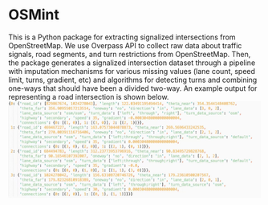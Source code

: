 # OSMint

This is a Python package for extracting signalized intersections from OpenStreetMap. We use Overpass API to collect raw data about traffic signals, road segments, and turn restrictions from OpenStreetMap. Then, the package generates a signalized intersection dataset through a pipeline with imputation mechanisms for various missing values (lane count, speed limit, turns, gradient, etc) and algorithms for detecting turns and combining one-ways that should have been a divided two-way. An example output for representing a road intersection is shown below.
![img](./example.png)
